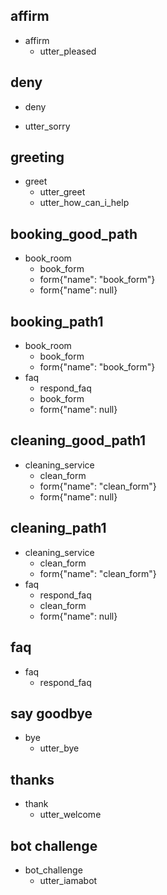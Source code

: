 ## affirm
* affirm
  - utter_pleased

## deny
* deny
 - utter_sorry

## greeting
* greet
  - utter_greet
  - utter_how_can_i_help



## booking_good_path
* book_room
  - book_form
  - form{"name": "book_form"}
  - form{"name": null}

## booking_path1
* book_room
  - book_form
  - form{"name": "book_form"}
* faq
  - respond_faq
  - book_form
  - form{"name": null}



## cleaning_good_path1
* cleaning_service
  - clean_form
  - form{"name": "clean_form"}
  - form{"name": null}



## cleaning_path1
* cleaning_service
  - clean_form
  - form{"name": "clean_form"}
* faq
  - respond_faq
  - clean_form
  - form{"name": null}



## faq
* faq
  - respond_faq


## say goodbye
* bye
  - utter_bye

## thanks
* thank
  - utter_welcome

## bot challenge
* bot_challenge
  - utter_iamabot
